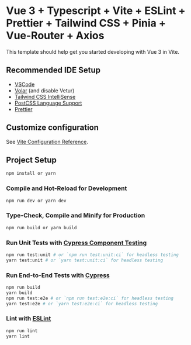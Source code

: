 # Vue 3 + Typescript + Vite + ESLint + Prettier + Tailwind CSS + Pinia + Vue-Router + Axios

This template should help get you started developing with Vue 3 in Vite.

## Recommended IDE Setup

- [VSCode](https://code.visualstudio.com/)
- [Volar](https://marketplace.visualstudio.com/items?itemName=johnsoncodehk.volar) (and disable Vetur)
- [Tailwind CSS IntelliSense](https://marketplace.visualstudio.com/items?itemName=bradlc.vscode-tailwindcss)
- [PostCSS Language Support](https://marketplace.visualstudio.com/items?itemName=csstools.postcss)
- [Prettier](https://marketplace.visualstudio.com/items?itemName=esbenp.prettier-vscode)

## Customize configuration

See [Vite Configuration Reference](https://vitejs.dev/config/).

## Project Setup

```sh
npm install or yarn
```

### Compile and Hot-Reload for Development

```sh
npm run dev or yarn dev
```

### Type-Check, Compile and Minify for Production

```sh
npm run build or yarn build
```

### Run Unit Tests with [Cypress Component Testing](https://docs.cypress.io/guides/component-testing/introduction)

```sh
npm run test:unit # or `npm run test:unit:ci` for headless testing
yarn test:unit # or `yarn test:unit:ci` for headless testing
```

### Run End-to-End Tests with [Cypress](https://www.cypress.io/)

```sh
npm run build
yarn build
npm run test:e2e # or `npm run test:e2e:ci` for headless testing
yarn test:e2e # or `yarn test:e2e:ci` for headless testing
```

### Lint with [ESLint](https://eslint.org/)

```sh
npm run lint
yarn lint
```
